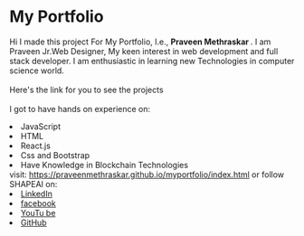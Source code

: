 # My Portfolio
Hi I made this project For My Portfolio,  I.e., <b> Praveen Methraskar
</b>.
I am Praveen Jr.Web Designer, My keen interest in web development and full stack developer. I am enthusiastic in learning new Technologies in computer science world.
<br><br>Here's the link for you to see the projects<br>
<a href="https://praveenmethraskar.github.io/myportfolio/index.html"> </a>
<br>I got to have hands on experience on:
<li>JavaScript
<li>HTML
<li>React.js
<li>Css and Bootstrap
<li>Have Knowledge in Blockchain Technologies
<br>visit:
<a href="https://praveenmethraskar.github.io/myportfolio/index.html"> https://praveenmethraskar.github.io/myportfolio/index.html</a>
or follow SHAPEAI on:
<li><a href=
"https://in.linkedin.com/in/praveen-methraskar-067441172">LinkedIn</a>
<li><a href=
"https://hi-in.facebook.com/praveenmethraskar">facebook</a>
<li><a
href=
"https://www.youtube.com/channel/UCz875R9t9Xg-lzna0s2qrfA">YouTu
be</a>
<li><a href=
"https://github.com/praveenmethraskar/">GitHub</a>
